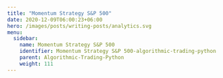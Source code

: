 ```yaml
---
title: "Momentum Strategy S&P 500"
date: 2020-12-09T06:00:23+06:00
hero: /images/posts/writing-posts/analytics.svg
menu:
  sidebar:
    name: Momentum Strategy S&P 500
    identifier: Momentum Strategy S&P 500-algorithmic-trading-python
    parent: Algorithmic-Trading-Python
    weight: 111
---
```


